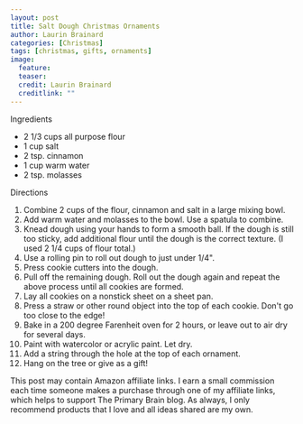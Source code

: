 ```yaml
---
layout: post
title: Salt Dough Christmas Ornaments
author: Laurin Brainard
categories: [Christmas]
tags: [christmas, gifts, ornaments]
image:
  feature: 
  teaser: 
  credit: Laurin Brainard
  creditlink: ""
---
```

Ingredients
- 2 1/3 cups all purpose flour
- 1 cup salt
- 2 tsp. cinnamon 
- 1 cup warm water
- 2 tsp. molasses

Directions
1. Combine 2 cups of the flour, cinnamon and salt in a large mixing bowl. 
2. Add warm water and molasses to the bowl. Use a spatula to combine.
3. Knead dough using your hands to form a smooth ball. If the dough is still too sticky, add additional flour until the dough is the correct texture. (I used 2 1/4 cups of flour total.)
4. Use a rolling pin to roll out dough to just under 1/4".
5. Press cookie cutters into the dough. 
6. Pull off the remaining dough. Roll out the dough again and repeat the above process until all cookies are formed.
7. Lay all cookies on a nonstick sheet on a sheet pan. 
8. Press a straw or other round object into the top of each cookie. Don't go too close to the edge!
9. Bake in a 200 degree Farenheit oven for 2 hours, or leave out to air dry for several days. 
10. Paint with watercolor or acrylic paint. Let dry. 
11. Add a string through the hole at the top of each ornament. 
12. Hang on the tree or give as a gift! 

This post may contain Amazon affiliate links. I earn a small commission each time someone makes a purchase through one of my affiliate links, which helps to support The Primary Brain blog. As always, I only recommend products that I love and all ideas shared are my own. 